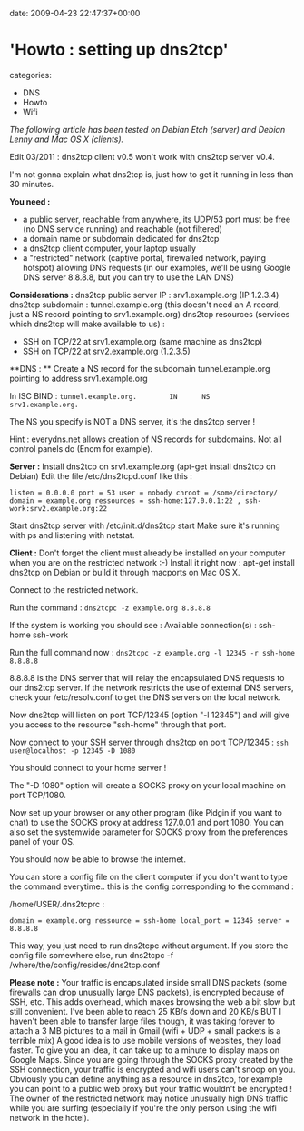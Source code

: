 


date: 2009-04-23 22:47:37+00:00


# 'Howto : setting up dns2tcp'

categories:
- DNS
- Howto
- Wifi


_The following article has been tested on Debian Etch (server) and Debian Lenny and Mac OS X (clients)._

Edit 03/2011 : dns2tcp client v0.5 won't work with dns2tcp server v0.4. 

I'm not gonna explain what dns2tcp is, just how to get it running in less than 30 minutes.


**You need :**
- a public server, reachable from anywhere, its UDP/53 port must be free (no DNS service running) and reachable (not filtered)
- a domain name or subdomain dedicated for dns2tcp
- a dns2tcp client computer, your laptop usually
- a "restricted" network (captive portal, firewalled network, paying hotspot) allowing DNS requests (in our examples, we'll be using Google DNS server 8.8.8.8, but you can try to use the LAN DNS)


**Considerations :**
dns2tcp public server IP : srv1.example.org (IP 1.2.3.4)
dns2tcp subdomain : tunnel.example.org (this doesn't need an A record, just a NS record pointing to srv1.example.org)
dns2tcp resources (services which dns2tcp will make available to us) : 
- SSH on TCP/22 at srv1.example.org (same machine as dns2tcp)
- SSH on TCP/22 at srv2.example.org (1.2.3.5)


**DNS : **
Create a NS record for the subdomain tunnel.example.org pointing to address srv1.example.org

In ISC BIND :
`tunnel.example.org.        IN      NS      srv1.example.org.`

The NS you specify is NOT a DNS server, it's the dns2tcp server !

Hint : everydns.net allows creation of NS records for subdomains. Not all control panels do (Enom for example).


**Server :**
Install dns2tcp on srv1.example.org (apt-get install dns2tcp on Debian)
Edit the file /etc/dns2tcpd.conf like this :

`listen = 0.0.0.0
port = 53
user = nobody
chroot = /some/directory/
domain = example.org
ressources = ssh-home:127.0.0.1:22 , ssh-work:srv2.example.org:22`

Start dns2tcp server with /etc/init.d/dns2tcp start
Make sure it's running with ps and listening with netstat.


**Client :**
Don't forget the client must already be installed on your computer when you are on the restricted network :-)
Install it right now : apt-get install dns2tcp on Debian or build it through macports on Mac OS X.

Connect to the restricted network.

Run the command :
`dns2tcpc -z example.org 8.8.8.8`

If the system is working you should see :
Available connection(s) : 
ssh-home
ssh-work


Run the full command now :
`dns2tcpc -z example.org -l 12345 -r ssh-home 8.8.8.8`

8.8.8.8 is the DNS server that will relay the encapsulated DNS requests to our dns2tcp server.
If the network restricts the use of external DNS servers, check your /etc/resolv.conf to get the DNS servers on the local network.

Now dns2tcp will listen on port TCP/12345 (option "-l 12345") and will give you access to the resource "ssh-home" through that port.

Now connect to your SSH server through dns2tcp on port TCP/12345 :
`ssh user@localhost -p 12345 -D 1080`

You should connect to your home server !

The "-D 1080" option will create a SOCKS proxy on your local machine on port TCP/1080.

Now set up your browser or any other program (like Pidgin if you want to chat) to use the SOCKS proxy at address 127.0.0.1 and port 1080.
You can also set the systemwide parameter for SOCKS proxy from the preferences panel of your OS.

You should now be able to browse the internet.


You can store a config file on the client computer if you don't want to type the command everytime.. this is the config corresponding to the command :

/home/USER/.dns2tcprc :

`domain = example.org
ressource = ssh-home
local_port = 12345
server = 8.8.8.8`

This way, you just need to run dns2tcpc without argument.
If you store the config file somewhere else, run dns2tcpc -f /where/the/config/resides/dns2tcp.conf


**Please note :**
Your traffic is encapsulated inside small DNS packets (some firewalls can drop unusually large DNS packets), is encrypted because of SSH, etc.
This adds overhead, which makes browsing the web a bit slow but still convenient. 
I've been able to reach 25 KB/s down and 20 KB/s BUT I haven't been able to transfer large files though, it was taking forever to attach a 3 MB pictures to a mail in Gmail (wifi + UDP + small packets is a terrible mix)
A good idea is to use mobile versions of websites, they load faster.
To give you an idea, it can take up to a minute to display maps on Google Maps.
Since you are going through the SOCKS proxy created by the SSH connection, your traffic is encrypted and wifi users can't snoop on you.
Obviously you can define anything as a resource in dns2tcp, for example you can point to a public web proxy but your traffic wouldn't be encrypted !
The owner of the restricted network may notice unusually high DNS traffic while you are surfing (especially if you're the only person using the wifi network in the hotel).
